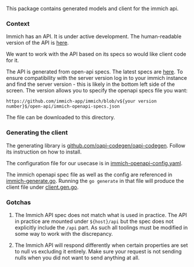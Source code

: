 This package contains generated models and client for the immich api.

### Context
Immich has an API. It is under active development. The human-readable version of the API is [here](https://immich.app/docs/api/).

We want to work with the API based on its specs so would like client code for it.

The API is generated from open-api specs. The latest specs are [here](https://github.com/immich-app/immich/blob/main/open-api/immich-openapi-specs.json). To ensure compatibility with the server version log in to your immich instance and find the server version - this is likely in the bottom left side of the screen. The version allows you to specify the openapi specs file you want:

```
https://github.com/immich-app/immich/blob/v${your version number}$/open-api/immich-openapi-specs.json
```

The file can be downloaded to this directory.

### Generating the client
The generating library is [github.com/oapi-codegen/oapi-codegen](https://github.com/oapi-codegen/oapi-codegen). Follow its instruction on how to install.

The configuration file for our usecase is in [immich-openapi-config.yaml](./immich-openapi-config.yaml).

The immich openapi spec file as well as the config are referenced in [immich-generate.go](./immich-generate.go). Running the `go generate` in that file will produce the client file under [client.gen.go](./client.gen.go).

### Gotchas

1. The Immich API spec does not match what is used in practice. The API in practice are mounted under `${host}/api` but the spec does not explicitly include the `/api` part. As such all toolings must be modified in some way to work with the discrepancy.

2. The Immich API will respond differently when certain properties are set to null vs excluding it entirely. Make sure your request is not sending nulls when you did not want to send anything at all.
